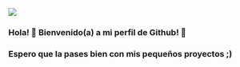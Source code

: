 ![](https://github.com/DarkNuke090/DarkNuke090/blob/main/liquida.gif)
### Hola! 👋 Bienvenido(a) a mi perfil de Github! 🎉 
### Espero que la pases bien con mis pequeños proyectos ;)
<!--
**DarkNuke090/DarkNuke090** is a ✨ _special_ ✨ repository because its `README.md` (this file) appears on your GitHub profile.

Here are some ideas to get you started:

- 🔭 I’m currently working on ...
- 🌱 I’m currently learning ...
- 👯 I’m looking to collaborate on ...
- 🤔 I’m looking for help with ...
- 💬 Ask me about ...
- 📫 How to reach me: ...
- 😄 Pronouns: ...
- ⚡ Fun fact: ...
-->
